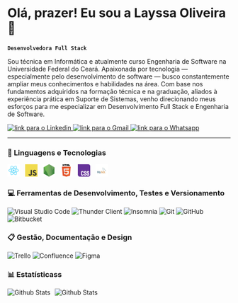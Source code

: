 # Olá, prazer! Eu sou a Layssa Oliveira 👋

**`Desenvolvedora Full Stack`**

Sou técnica em Informática e atualmente curso Engenharia de Software na Universidade Federal do Ceará. Apaixonada por tecnologia — especialmente pelo desenvolvimento de software — busco constantemente ampliar meus conhecimentos e habilidades na área. Com base nos fundamentos adquiridos na formação técnica e na graduação, aliados à experiência prática em Suporte de Sistemas, venho direcionando meus esforços para me especializar em Desenvolvimento Full Stack e Engenharia de Software.

<p align="left">
    <a href="https://www.linkedin.com/in/layssaoliveira26">
        <img src="https://img.shields.io/badge/LinkedIn-0077B5?style=for-the-badge&logo=linkedin&logoColor=white"
        alt="link para o Linkedin" />
    </a>
    <a href="mailto:layssaoliveira626@gmail.com">
        <img src="https://img.shields.io/badge/Gmail-D14836?style=for-the-badge&logo=gmail&logoColor=white"
        alt="link para o Gmail" />
    </a>
    <a href="https://wa.me/5588997848056">
        <img src="https://img.shields.io/badge/WhatsApp-25D366?style=for-the-badge&logo=whatsapp&logoColor=white"
        alt="link para o Whatsapp" />
    </a>
</p>

---
### 🤖 Linguagens e Tecnologias
<code><img height="28" src="https://raw.githubusercontent.com/github/explore/80688e429a7d4ef2fca1e82350fe8e3517d3494d/topics/react/react.png" alt="React"/></code>&nbsp;&nbsp;
<code><img height="28" src="https://raw.githubusercontent.com/github/explore/80688e429a7d4ef2fca1e82350fe8e3517d3494d/topics/javascript/javascript.png" alt="Javascript"/></code>&nbsp;&nbsp;
<code><img height="28" src="https://raw.githubusercontent.com/github/explore/80688e429a7d4ef2fca1e82350fe8e3517d3494d/topics/nodejs/nodejs.png" alt="Nodejs"/></code>&nbsp;&nbsp;
<code><img height="28" src="https://raw.githubusercontent.com/github/explore/80688e429a7d4ef2fca1e82350fe8e3517d3494d/topics/html/html.png" alt="HTML5"/></code>&nbsp;&nbsp;
<code><img height="28" src="https://raw.githubusercontent.com/github/explore/80688e429a7d4ef2fca1e82350fe8e3517d3494d/topics/css/css.png" alt="CSS"/></code>&nbsp;&nbsp;
<code><img height="28" src="https://raw.githubusercontent.com/github/explore/80688e429a7d4ef2fca1e82350fe8e3517d3494d/topics/mysql/mysql.png" alt="MySQL"/></code>&nbsp;&nbsp;
>

### 💻  Ferramentas de Desenvolvimento, Testes e Versionamento
![Visual Studio Code](https://img.shields.io/badge/-Visual%20Studio%20Code-333333?style=flat&logo=visual-studio-code&logoColor=007ACC)
![Thunder Client](https://img.shields.io/badge/-Thunder%20Client-333333?style=flat&logo=visualstudiocode&logoColor=007ACC)
![Insomnia](https://img.shields.io/badge/-Insomnia-333333?style=flat&logo=insomnia&logoColor=5849BE)
![Git](https://img.shields.io/badge/-Git-333333?style=flat&logo=git)
![GitHub](https://img.shields.io/badge/-GitHub-333333?style=flat&logo=github)
![Bitbucket](https://img.shields.io/badge/-Bitbucket-333333?style=flat&logo=bitbucket)


### 📋 Gestão, Documentação e Design
![Trello](https://img.shields.io/badge/-Trello-333333?style=flat&logo=trello&logoColor=007ACC)
![Confluence](https://img.shields.io/badge/-Confluence-333333?style=flat&logo=confluence&logoColor=0052CC)
![Figma](https://img.shields.io/badge/-Figma-333333?style=flat&logo=figma&logoColor=007ACC)


### 📊 Estatísticass

<img
        align="left"
        alt="Github Stats"
        height="200"
        style="padding-right: 10px"
        src="https://github-readme-stats.vercel.app/api?username=Layssaoliveira26&show_icons=true&theme=tokyonight&locale=pt-br"
/>
<img
    align="left"
    alt="Github Stats"
    height="193"
    style="padding-right: 10px"
    src="https://github-readme-stats.vercel.app/api/top-langs/?username=Layssaoliveira26&theme=tokyonight&layout=donut&custom_title=Linguagens%20e%20Tecnologias&langs_count=8"
/>

